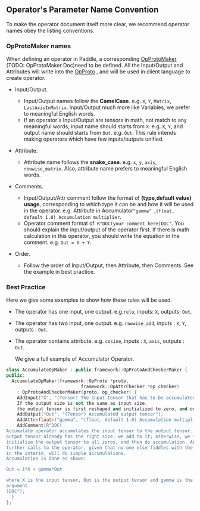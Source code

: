 ## Operator's Parameter Name Convention

To make the operator document itself more clear, we recommend operator names obey the listing conventions.

### OpProtoMaker names

When defining an operator in Paddle, a corresponding [OpProtoMaker](https://github.com/PaddlePaddle/Paddle/blob/develop/paddle/framework/operator.h#L170) (TODO: OpProtoMaker Doc)need to be defined. All the Input/Output and Attributes will write into the [OpProto](https://github.com/PaddlePaddle/Paddle/blob/develop/paddle/framework/framework.proto#L61) , and will be used in client language to create operator. 

- Input/Output.
  - Input/Output names follow the **CamelCase**. e.g. `X`, `Y`, `Matrix`, `LastAxisInMatrix`. Input/Output much more like Variables, we prefer to meaningful English words. 
  - If an operator's Input/Output are tensors in math, not match to any meaningful words, input name should starts from `X`. e.g. `X`, `Y`, and output name should starts from `Out`. e.g. `Out`. This rule intends making operators which have few inputs/outputs unified.

- Attribute.
  - Attribute name follows the **snake_case**. e.g. `x`, `y`, `axis`, `rowwise_matrix`. Also, attribute name prefers to meaningful English words.

- Comments.
  - Input/Output/Attr comment follow the format of **(type,default value) usage**, corresponding to which type it can be and how it will be used in the operator. e.g.  Attribute in Accumulator`"gamma" `,`(float, default 1.0) Accumulation multiplier`.
  - Operator comment format of` R"DOC(your comment here)DOC"`. You should explain the input/output of the operator first. If there is math calculation in this operator, you should write the equation in the comment. e.g. `Out = X + Y`. 

- Order.
  - Follow the order of Input/Output, then Attribute, then Comments. See the example in best practice.

### Best Practice

Here we give some examples to show how these rules will be used.

- The operator has one input, one output. e.g.`relu`, inputs: `X`, outputs: `Out`. 

- The operator has two input, one output. e.g. `rowwise_add`, inputs : `X`, `Y`, outputs : `Out`.

- The operator contains attribute. e.g. `cosine`, inputs : `X`, `axis`, outputs : `Out`.

  We give a full example of Accumulator Operator.

```c++
class AccumulateOpMaker : public framework::OpProtoAndCheckerMaker {
public:
  AccumulateOpMaker(framework::OpProto *proto,
                            framework::OpAttrChecker *op_checker)
    : OpProtoAndCheckerMaker(proto, op_checker) {
    AddInput("X", "(Tensor) The input tensor that has to be accumulated to the output tensor. 
    If the output size is not the same as input size, 
    the output tensor is first reshaped and initialized to zero, and only then, accumulation is done.");
    AddOutput("Out", "(Tensor) Accumulated output tensor");
    AddAttr<float>("gamma", "(float, default 1.0) Accumulation multiplier").SetDefault(1.0f);
    AddComment(R"DOC(
Accumulate operator accumulates the input tensor to the output tensor. If the
output tensor already has the right size, we add to it; otherwise, we first
initialize the output tensor to all zeros, and then do accumulation. Any
further calls to the operator, given that no one else fiddles with the output
in the interim, will do simple accumulations.
Accumulation is done as shown:

Out = 1*X + gamma*Out

where X is the input tensor, Out is the output tensor and gamma is the multiplier
argument.
)DOC");
  }
};
```
